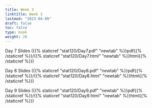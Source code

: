 ```yaml
---
title: Week 3 
linktitle: Week 3
lastmod: "2023-04-09"
draft: false  
toc: false  
type: book  
weight: 20
---
```




Day 7 Slides ({{% staticref "stat120/Day7.pdf" "newtab" %}}pdf{{% /staticref %}}/{{% staticref "stat120/Day7.html" "newtab" %}}html{{% /staticref %}})

Day 8 Slides ({{% staticref "stat120/Day8.pdf" "newtab" %}}pdf{{% /staticref %}}/{{% staticref "stat120/Day8.html" "newtab" %}}html{{% /staticref %}})

Day 9 Slides ({{% staticref "stat120/Day9.pdf" "newtab" %}}pdf{{% /staticref %}}/{{% staticref "stat120/Day9.html" "newtab" %}}html{{% /staticref %}})
